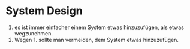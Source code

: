 # System Design
1. es ist immer einfacher einem System etwas hinzuzufügen, als etwas wegzunehmen.
2. Wegen 1. sollte man vermeiden, dem System etwas hinzuzufügen.